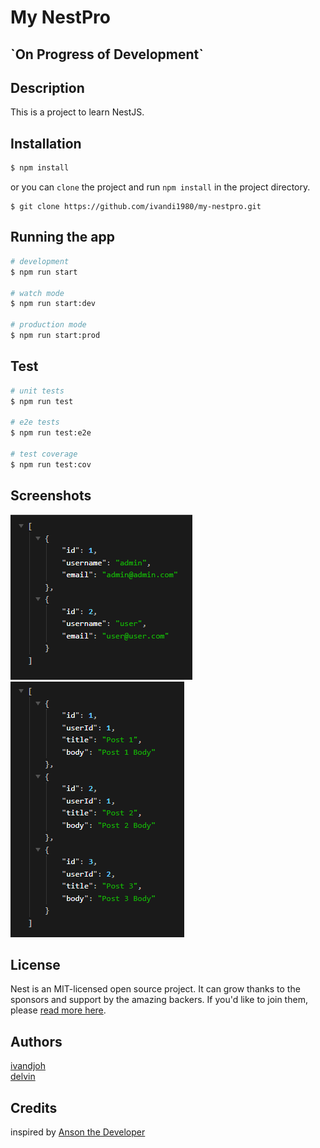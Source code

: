 # My NestPro

<h2>`On Progress of Development`</h2>

## Description
This is a project to learn NestJS.

## Installation

```bash
$ npm install
```

or you can `clone` the project and run `npm install` in the project directory.
```angular2html
$ git clone https://github.com/ivandi1980/my-nestpro.git
```

## Running the app

```bash
# development
$ npm run start

# watch mode
$ npm run start:dev

# production mode
$ npm run start:prod
```

## Test

```bash
# unit tests
$ npm run test

# e2e tests
$ npm run test:e2e

# test coverage
$ npm run test:cov
```

## Screenshots
![Get All Users](/assets/get_all_users.png)
![Get All User's Posts](/assets/get_all_users_posts.png)

## License

Nest is an MIT-licensed open source project. It can grow thanks to the sponsors and support by the amazing backers. If you'd like to join them, please [read more here](https://docs.nestjs.com/support).

## Authors
[ivandjoh](https://linkedin.com/in/ivandjoh)  
[delvin](https://github.com/delvincakep)


## Credits
inspired by [Anson the Developer](https://www.youtube.com/watch?v=xzu3QXwo1BU&list=PL_cUvD4qzbkw-phjGK2qq0nQiG6gw1cKK)
